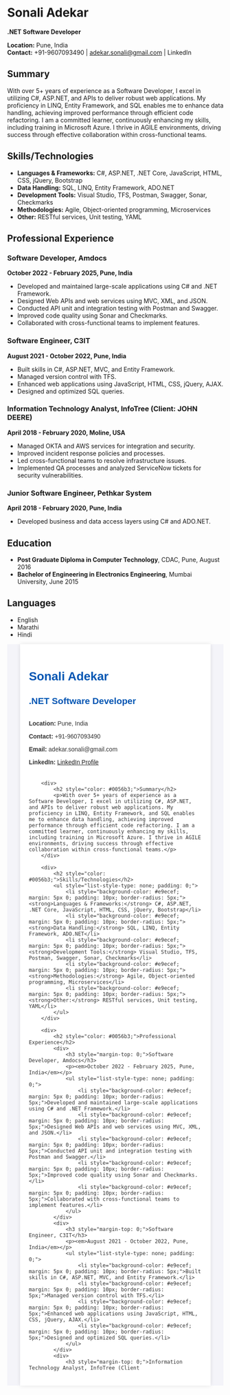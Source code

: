 # Sonali Adekar

**.NET Software Developer**

**Location:** Pune, India  
**Contact:** +91-9607093490 | adekar.sonali@gmail.com | LinkedIn

## Summary
With over 5+ years of experience as a Software Developer, I excel in utilizing C#, ASP.NET, and APIs to deliver robust web applications. My proficiency in LINQ, Entity Framework, and SQL enables me to enhance data handling, achieving improved performance through efficient code refactoring. I am a committed learner, continuously enhancing my skills, including training in Microsoft Azure. I thrive in AGILE environments, driving success through effective collaboration within cross-functional teams.

## Skills/Technologies
- **Languages & Frameworks:** C#, ASP.NET, .NET Core, JavaScript, HTML, CSS, jQuery, Bootstrap
- **Data Handling:** SQL, LINQ, Entity Framework, ADO.NET
- **Development Tools:** Visual Studio, TFS, Postman, Swagger, Sonar, Checkmarks
- **Methodologies:** Agile, Object-oriented programming, Microservices
- **Other:** RESTful services, Unit testing, YAML

## Professional Experience

### Software Developer, Amdocs
**October 2022 - February 2025, Pune, India**
- Developed and maintained large-scale applications using C# and .NET Framework.
- Designed Web APIs and web services using MVC, XML, and JSON.
- Conducted API unit and integration testing with Postman and Swagger.
- Improved code quality using Sonar and Checkmarks.
- Collaborated with cross-functional teams to implement features.

### Software Engineer, C3IT
**August 2021 - October 2022, Pune, India**
- Built skills in C#, ASP.NET, MVC, and Entity Framework.
- Managed version control with TFS.
- Enhanced web applications using JavaScript, HTML, CSS, jQuery, AJAX.
- Designed and optimized SQL queries.

### Information Technology Analyst, InfoTree (Client: JOHN DEERE)
**April 2018 - February 2020, Moline, USA**
- Managed OKTA and AWS services for integration and security.
- Improved incident response policies and processes.
- Led cross-functional teams to resolve infrastructure issues.
- Implemented QA processes and analyzed ServiceNow tickets for security vulnerabilities.

### Junior Software Engineer, Pethkar System
**April 2018 - February 2020, Pune, India**
- Developed business and data access layers using C# and ADO.NET.

## Education
- **Post Graduate Diploma in Computer Technology**, CDAC, Pune, August 2016
- **Bachelor of Engineering in Electronics Engineering**, Mumbai University, June 2015

## Languages
- English
- Marathi
- Hindi

<!-- HTML and CSS content -->
<div style="font-family: Arial, sans-serif; background-color: #f4f4f9; color: #333; margin: 0; padding: 0;">
    <div style="width: 80%; margin: 0 auto; padding: 20px; background-color: #fff; box-shadow: 0 0 10px rgba(0, 0, 0, 0.1);">
        <h1 style="color: #0056b3;">Sonali Adekar</h1>
        <h2 style="color: #0056b3;">.NET Software Developer</h2>
        <div style="display: flex; justify-content: space-between; align-items: center; margin-bottom: 20px;">
            <div style="margin-right: 20px;">
                <p><strong>Location:</strong> Pune, India</p>
                <p><strong>Contact:</strong> +91-9607093490</p>
                <p><strong>Email:</strong> adekar.sonali@gmail.com</p>
                <p><strong>LinkedIn:</strong> <a href="#" target="_blank">LinkedIn Profile</a></p>
            </div>
        </div>

        <div>
            <h2 style="color: #0056b3;">Summary</h2>
            <p>With over 5+ years of experience as a Software Developer, I excel in utilizing C#, ASP.NET, and APIs to deliver robust web applications. My proficiency in LINQ, Entity Framework, and SQL enables me to enhance data handling, achieving improved performance through efficient code refactoring. I am a committed learner, continuously enhancing my skills, including training in Microsoft Azure. I thrive in AGILE environments, driving success through effective collaboration within cross-functional teams.</p>
        </div>

        <div>
            <h2 style="color: #0056b3;">Skills/Technologies</h2>
            <ul style="list-style-type: none; padding: 0;">
                <li style="background-color: #e9ecef; margin: 5px 0; padding: 10px; border-radius: 5px;"><strong>Languages & Frameworks:</strong> C#, ASP.NET, .NET Core, JavaScript, HTML, CSS, jQuery, Bootstrap</li>
                <li style="background-color: #e9ecef; margin: 5px 0; padding: 10px; border-radius: 5px;"><strong>Data Handling:</strong> SQL, LINQ, Entity Framework, ADO.NET</li>
                <li style="background-color: #e9ecef; margin: 5px 0; padding: 10px; border-radius: 5px;"><strong>Development Tools:</strong> Visual Studio, TFS, Postman, Swagger, Sonar, Checkmarks</li>
                <li style="background-color: #e9ecef; margin: 5px 0; padding: 10px; border-radius: 5px;"><strong>Methodologies:</strong> Agile, Object-oriented programming, Microservices</li>
                <li style="background-color: #e9ecef; margin: 5px 0; padding: 10px; border-radius: 5px;"><strong>Other:</strong> RESTful services, Unit testing, YAML</li>
            </ul>
        </div>

        <div>
            <h2 style="color: #0056b3;">Professional Experience</h2>
            <div>
                <h3 style="margin-top: 0;">Software Developer, Amdocs</h3>
                <p><em>October 2022 - February 2025, Pune, India</em></p>
                <ul style="list-style-type: none; padding: 0;">
                    <li style="background-color: #e9ecef; margin: 5px 0; padding: 10px; border-radius: 5px;">Developed and maintained large-scale applications using C# and .NET Framework.</li>
                    <li style="background-color: #e9ecef; margin: 5px 0; padding: 10px; border-radius: 5px;">Designed Web APIs and web services using MVC, XML, and JSON.</li>
                    <li style="background-color: #e9ecef; margin: 5px 0; padding: 10px; border-radius: 5px;">Conducted API unit and integration testing with Postman and Swagger.</li>
                    <li style="background-color: #e9ecef; margin: 5px 0; padding: 10px; border-radius: 5px;">Improved code quality using Sonar and Checkmarks.</li>
                    <li style="background-color: #e9ecef; margin: 5px 0; padding: 10px; border-radius: 5px;">Collaborated with cross-functional teams to implement features.</li>
                </ul>
            </div>
            <div>
                <h3 style="margin-top: 0;">Software Engineer, C3IT</h3>
                <p><em>August 2021 - October 2022, Pune, India</em></p>
                <ul style="list-style-type: none; padding: 0;">
                    <li style="background-color: #e9ecef; margin: 5px 0; padding: 10px; border-radius: 5px;">Built skills in C#, ASP.NET, MVC, and Entity Framework.</li>
                    <li style="background-color: #e9ecef; margin: 5px 0; padding: 10px; border-radius: 5px;">Managed version control with TFS.</li>
                    <li style="background-color: #e9ecef; margin: 5px 0; padding: 10px; border-radius: 5px;">Enhanced web applications using JavaScript, HTML, CSS, jQuery, AJAX.</li>
                    <li style="background-color: #e9ecef; margin: 5px 0; padding: 10px; border-radius: 5px;">Designed and optimized SQL queries.</li>
                </ul>
            </div>
            <div>
                <h3 style="margin-top: 0;">Information Technology Analyst, InfoTree (Client

